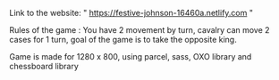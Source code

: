 
Link to the website: " https://festive-johnson-16460a.netlify.com "

Rules of the game : You have 2 movement by turn, cavalry can move 2 cases for 1 turn, goal of the game is to take the opposite king.


Game is made for 1280 x 800, using parcel, sass, OXO library and chessboard library
